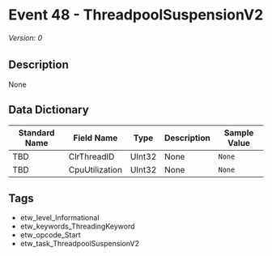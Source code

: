 # Event 48 - ThreadpoolSuspensionV2
###### Version: 0

## Description
None

## Data Dictionary
|Standard Name|Field Name|Type|Description|Sample Value|
|---|---|---|---|---|
|TBD|ClrThreadID|UInt32|None|`None`|
|TBD|CpuUtilization|UInt32|None|`None`|

## Tags
* etw_level_Informational
* etw_keywords_ThreadingKeyword
* etw_opcode_Start
* etw_task_ThreadpoolSuspensionV2